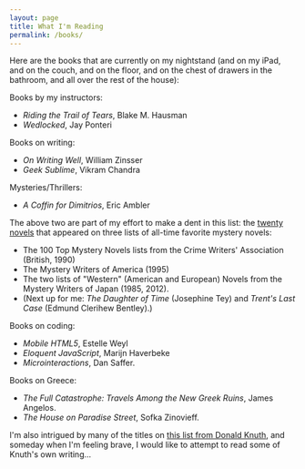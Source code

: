 ```yaml
---
layout: page
title: What I'm Reading
permalink: /books/
---
```


Here are the books that are currently on my nightstand (and on my iPad, and on the couch, and on the floor, and on the chest of drawers in the bathroom, and all over the rest of the house):

Books by my instructors:

* *Riding the Trail of Tears*, Blake M. Hausman
* *Wedlocked*, Jay Ponteri

Books on writing:

* *On Writing Well*, William Zinsser
* *Geek Sublime*, Vikram Chandra

Mysteries/Thrillers:

* *A Coffin for Dimitrios*, Eric Ambler

The above two are part of my effort to make a dent in this list: the [twenty novels](http://martinhillortiz.blogspot.com/2015/04/cwa-mwa-and-mwj-mystery-novels-that.html) that appeared on three lists of all-time favorite mystery novels: 

  * The 100 Top Mystery Novels lists from the Crime Writers' Association (British, 1990)
  * The Mystery Writers of America (1995)
  * The two lists of "Western" (American and European) Novels from the Mystery Writers of Japan (1985, 2012).
  * (Next up for me: *The Daughter of Time* (Josephine Tey) and *Trent's Last Case* (Edmund Clerihew Bentley).)

Books on coding:

* *Mobile HTML5*, Estelle Weyl
* *Eloquent JavaScript*, Marijn Haverbeke
* *Microinteractions*, Dan Saffer.

Books on Greece:

* *The Full Catastrophe: Travels Among the New Greek Ruins*, James Angelos.
* *The House on Paradise Street*, Sofka Zinovieff.

I'm also intrigued by many of the titles on [this list from Donald Knuth](http://www-cs-faculty.stanford.edu/~uno/retd.html), and someday when I'm feeling brave, I would like to attempt to read some of Knuth's own writing...
